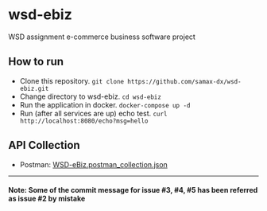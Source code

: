 # wsd-ebiz
WSD assignment e-commerce business software project

## How to run
* Clone this repository. `git clone https://github.com/samax-dx/wsd-ebiz.git`
* Change directory to wsd-ebiz. `cd wsd-ebiz`
* Run the application in docker. `docker-compose up -d`
* Run (after all services are up) echo test. `curl http://localhost:8080/echo?msg=hello`

## API Collection
* Postman: [WSD-eBiz.postman_collection.json](https://raw.githubusercontent.com/samax-dx/wsd-ebiz/main/WSD-eBiz.postman_collection.json)

---------------------------------------
#### Note: Some of the commit message for issue #3, #4, #5 has been referred as issue #2 by mistake
